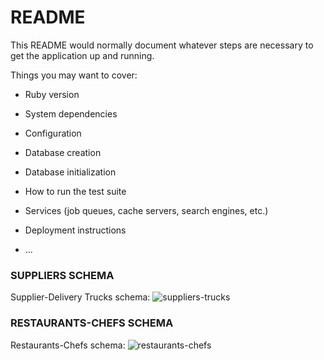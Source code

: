 # README

This README would normally document whatever steps are necessary to get the
application up and running.

Things you may want to cover:

* Ruby version

* System dependencies

* Configuration

* Database creation

* Database initialization

* How to run the test suite

* Services (job queues, cache servers, search engines, etc.)

* Deployment instructions

* ...

### SUPPLIERS SCHEMA
Supplier-Delivery Trucks schema:
![suppliers-trucks][logo-supply]

[logo-supply]: https://github.com/denverdevelopments/relational_rails/blob/ed4bef08371cda30cfd08bde06457471090b89eb/Relational%20Rails%20Tables.png


### RESTAURANTS-CHEFS SCHEMA
Restaurants-Chefs schema:
![restaurants-chefs][logo-eats]

[logo-eats]: https://github.com/denverdevelopments/relational_rails/blob/4a935ffdffeab836bf990057f3b1a887e5d7602f/21_RR-restuarants-schema.png "Schema 2"
